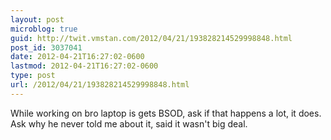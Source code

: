 ```yaml
---
layout: post
microblog: true
guid: http://twit.vmstan.com/2012/04/21/193828214529998848.html
post_id: 3037041
date: 2012-04-21T16:27:02-0600
lastmod: 2012-04-21T16:27:02-0600
type: post
url: /2012/04/21/193828214529998848.html
---
```

While working on bro laptop is gets BSOD, ask if that happens a lot, it does. Ask why he never told me about it, said it wasn't big deal.
